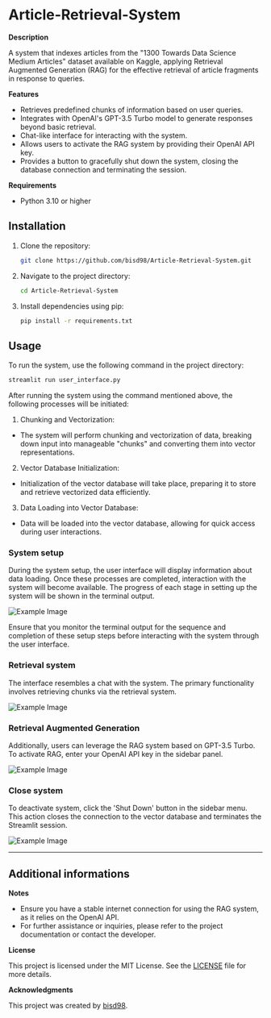 # Article-Retrieval-System

**Description**

A system that indexes articles from the "1300 Towards Data Science Medium Articles" dataset available on Kaggle, applying Retrieval Augmented Generation (RAG) for the effective retrieval of article fragments in response to queries.

**Features**

- Retrieves predefined chunks of information based on user queries.
- Integrates with OpenAI's GPT-3.5 Turbo model to generate responses beyond basic retrieval.
- Chat-like interface for interacting with the system.
- Allows users to activate the RAG system by providing their OpenAI API key.
- Provides a button to gracefully shut down the system, closing the database connection and terminating the session.

**Requirements**

- Python 3.10 or higher

## Installation
1. Clone the repository:
   ```bash
   git clone https://github.com/bisd98/Article-Retrieval-System.git
   ```

2. Navigate to the project directory:
   ```bash
   cd Article-Retrieval-System
   ```

3. Install dependencies using pip:
   ```bash
   pip install -r requirements.txt
   ```

## Usage
To run the system, use the following command in the project directory:

```bash
streamlit run user_interface.py
```

After running the system using the command mentioned above, the following processes will be initiated:

1. Chunking and Vectorization:
- The system will perform chunking and vectorization of data, breaking down input into manageable "chunks" and converting them into vector representations.
2. Vector Database Initialization:
- Initialization of the vector database will take place, preparing it to store and retrieve vectorized data efficiently.
3. Data Loading into Vector Database:
- Data will be loaded into the vector database, allowing for quick access during user interactions.

### System setup

During the system setup, the user interface will display information about data loading. Once these processes are completed, interaction with the system will become available. The progress of each stage in setting up the system will be shown in the terminal output.

![Example Image](https://i.ibb.co/bmp78wT/setup-system.png)

Ensure that you monitor the terminal output for the sequence and completion of these setup steps before interacting with the system through the user interface.

### Retrieval system

The interface resembles a chat with the system. The primary functionality involves retrieving chunks via the retrieval system.

![Example Image](https://i.ibb.co/TLWpSJj/only-retrieval.png)

### Retrieval Augmented Generation

Additionally, users can leverage the RAG system based on GPT-3.5 Turbo. To activate RAG, enter your OpenAI API key in the sidebar panel.

![Example Image](https://i.ibb.co/s6TSv1r/rag.png)

### Close system

To deactivate system, click the 'Shut Down' button in the sidebar menu. This action closes the connection to the vector database and terminates the Streamlit session.

![Example Image](https://i.ibb.co/tXZZ4vz/shut-down.png)

---

## Additional informations

**Notes**

- Ensure you have a stable internet connection for using the RAG system, as it relies on the OpenAI API.
- For further assistance or inquiries, please refer to the project documentation or contact the developer.

**License**

This project is licensed under the MIT License. See the [LICENSE](LICENSE) file for more details.

**Acknowledgments**

This project was created by [bisd98](https://github.com/bisd98/Article-Retrieval-System).
